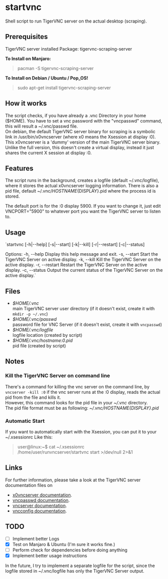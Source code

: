 # startvnc
Shell script to run TigerVNC server on the actual desktop (scraping).

## Prerequisites
TigerVNC server installed 
Package: tigervnc-scraping-server

**To Install on Manjaro:**
> pacman -S tigervnc-scraping-server

**To Install on Debian / Ubuntu / Pop_OS!**
> sudo apt-get install tigervnc-scraping-server

## How it works
The script checks, if you have already a .vnc Directory in your home ($HOME). You have to set a vnc password with the "vncpasswd" command, this will result a ~/.vnc/passwd file.  
On debian, the default TigerVNC server binary for scraping is a symbolic link in /usr/bin/x0vncserver (where x0 means the Xsession at display :0). This x0vncserver is a 'dummy' version of the main TigerVNC server binary. Unlike the full version, this doesn't create a virtual display, instead it just shares the current X session at display :0.

## Features
The script runs in the background, creates a logfile (default ~/.vnc/logfile), where it stores the actual x0vncserver logging information. There is also a pid file, default ~/.vnc/${HOSTNAME}${DISPLAY}.pid where the process id is stored.

The default port is for the :0 display 5900. If you want to change it, just edit VNCPORT="5900" to whatever port you want the TigerVNC server to listen to.


## Usage
  `startvnc [-h|--help] [-s|--start] [-k|--kill] [-r|--restart] [-c|--status]

  Options:
  -h, --help     Display this help message and exit.
  -s, --start    Start the TigerVNC Server on active display.
  -k, --kill     Kill the TigerVNC Server on the active display.
  -r, --restart  Restart the TigerVNC Server on the active display.
  -c, --status   Output the current status of the TigerVNC Server on the active display.`

## Files
* *$HOME/.vnc*  
main TigerVNC server user directory (if it doesn't exist, create it with `mkdir -p ~/.vnc`)
* *$HOME/.vnc/passwd*  
password file for VNC Server (if it doesn't exist, create it with `vncpasswd`)
* *$HOME/.vnc/logfile*  
logfile location (created by script)
* *$HOME/.vnc/hostname:0.pid*  
pid file (created by script)

## Notes

### Kill the TigerVNC Server on command line
There's a command for killing the vnc server on the command line, by `vncserver -kill :0` if the vnc server runs at the :0 display, reads the actual pid from the file and kills it.  
However, this command looks for the pid file in your *~/.vnc* directory.  
The pid file format must be as following: *~/.vnc/${HOSTNAME}${DISPLAY}.pid*  

### Automatic Start
If you want to automatically start with the Xsession, you can put it to your ~/.xsessionrc
Like this:

> user@linux:~$ cat ~/.xsessionrc  
> /home/user/runvncserver/startvnc start >/dev/null 2>&1

## Links
For further information, please take a look at the TigerVNC server documentation files on
- [x0vncserver documentation](https://tigervnc.org/doc/x0vncserver.html).
- [vncpasswd documentation](https://tigervnc.org/doc/vncpasswd.html).
- [vncserver documentation](https://tigervnc.org/doc/vncserver.html).
- [vncconfig documentation](https://tigervnc.org/doc/vncconfig.html).

## TODO
- [ ] Implement better Logs
- [X] Test on Manjaro & Ubuntu (I'm sure it works fine.)
- [ ] Perform check for dependencies before doing anything
- [X] Implement better usage instructions

In the future, I try to implement a separate logfile for the script, since the logfile stored in ~/.vnc/logfile has only the TigerVNC Server output.
